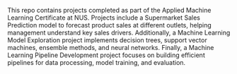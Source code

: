 This repo contains projects completed as part of the Applied Machine Learning Certificate at NUS. Projects include a Supermarket Sales Prediction model to forecast product sales at different outlets, helping management understand key sales drivers. Additionally, a Machine Learning Model Exploration project implements decision trees, support vector machines, ensemble methods, and neural networks. Finally, a Machine Learning Pipeline Development project focuses on building efficient pipelines for data processing, model training, and evaluation.
